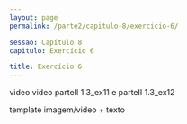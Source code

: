 ```yaml
---
layout: page
permalink: /parte2/capitulo-8/exercicio-6/

sessao: Capítulo 8
capitulo: Exercício 6

title: Exercício 6
---
```


video video parteII 1.3_ex11 e parteII 1.3_ex12

template imagem/video + texto
